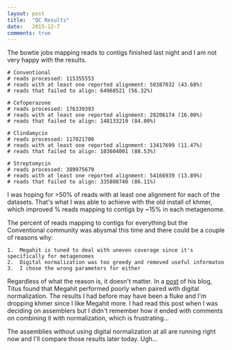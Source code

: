 ```yaml
---
layout: post
title:  "QC Results"
date:   2015-12-7
comments: true
---
```


The bowtie jobs mapping reads to contigs finished last night and I am not very happy with the results.

	# Conventional
	# reads processed: 115355553
	# reads with at least one reported alignment: 50387032 (43.68%)
	# reads that failed to align: 64968521 (56.32%)

	# Cefoperazone
	# reads processed: 176339393
	# reads with at least one reported alignment: 28206174 (16.00%)
	# reads that failed to align: 148133219 (84.00%)

	# Clindamycin
	# reads processed: 117021700
	# reads with at least one reported alignment: 13417699 (11.47%)
	# reads that failed to align: 103604001 (88.53%)

	# Streptomycin
	# reads processed: 389975679
	# reads with at least one reported alignment: 54166939 (13.89%)
	# reads that failed to align: 335808740 (86.11%)

I was hoping for >50% of reads with at least one alignment for each of the datasets.  That's what I was able to achieve with the old install of khmer, which improved % reads mapping to 
contigs by ~15% in each metagenome.  

The percent of reads mapping to contigs for everything but the Conventional community was abysmal this time and there could be a couple of reasons why:

	1.  Megahit is tuned to deal with uneven coverage since it's specifically for metagenomes
	2.  Digital normalization was too greedy and removed useful informaton
	3.  I chose the wrong parameters for either
	
Regardless of what the reason is, it doesn't matter.  In a [post](http://ivory.idyll.org/blog/2014-how-good-is-megahit.html) of his blog, Titus found that Megahit performed poorly when paired with 
digital normalization.  The results I had before may have been a fluke and I'm dropping khmer since I like Megahit more.  I had read this post when I was deciding on assemblers but I didn't remember 
how it ended with comments on combining it with normalization, which is frustrating...

The assemblies without using digital normalization at all are running right now and I'll compare those results later today. Ugh...